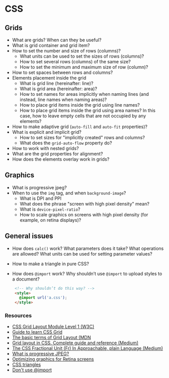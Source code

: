# CSS

## Grids

* What are grids? When can they be useful?
* What is grid container and grid item?
* How to set the number and size of rows (columns)?
  * What units can be used to set the sizes of rows (columns)?
  * How to set several rows (columns) of the same size?
  * How to set the minimum and maximum size of row (column)?
* How to set spaces between rows and columns?
* Elements placement inside the grid
  * What is grid line (hereinafter: line)?
  * What is grid area (hereinafter: area)?
  * How to set names for areas implicitly when naming lines (and instead, line names when naming areas)?
  * How to place grid items inside the grid using line names?
  * How to place grid items inside the grid using area names? In this case, how  to leave empty cells that are not occupied by any elements?
* How to make adaptive grid (`auto-fill` and `auto-fit` properties)?
* What is explicit and implicit grid?
  * How to set sizes for "implicitly created" rows and columns?
  * What does the `grid-auto-flow` property do?
* How to work with nested grids?
* What are the grid properties for alignment?
* How does the elements overlay work in grids?

## Graphics

* What is progressive jpeg?
* When to use the `img` tag, and when `background-image`?
  * What is DPI and PPI
  * What does the phrase "screen with high pixel density" mean?
  * What is `device-pixel-ratio`?
  * How to scale graphics on screens with high pixel density (for example, on retina displays)?

## General issues

* How does `calc()` work? What parameters does it take? What operations are allowed? What units can be used for setting parameter values?
* How to make a triangle in pure CSS?
* How does `@import` work? Why shouldn’t use `@import` to upload styles to a document?

   ```html
    <!-- Why shouldn’t do this way? -->
    <style>
      @import url('a.css');
    </style>
   ```

### Resources

* [CSS Grid Layout Module Level 1 (W3C)](https://www.w3.org/TR/css-grid-1/)
* [Guide to learn CSS Grid](https://learncssgrid.com/)
* [The basic terms of Grid Layout (MDN](https://developer.mozilla.org/ru/docs/Web/CSS/CSS_Grid_Layout/Basic_Concepts_of_Grid_Layout)
* [Grid layout in CSS. Complete guide and reference (Medium)](https://medium.com/@stasonmars/%D0%B2%D0%B5%CC%88%D1%80%D1%81%D1%82%D0%BA%D0%B0-%D0%BD%D0%B0-grid-%D0%B2-css-%D0%BF%D0%BE%D0%BB%D0%BD%D0%BE%D0%B5-%D1%80%D1%83%D0%BA%D0%BE%D0%B2%D0%BE%D0%B4%D1%81%D1%82%D0%B2%D0%BE-%D0%B8-%D1%81%D0%BF%D1%80%D0%B0%D0%B2%D0%BE%D1%87%D0%BD%D0%B8%D0%BA-220508316f8b)
* [The CSS Fractional Unit (Fr) In Approachable, plain Language (Medium)](https://medium.com/@stasonmars/%D1%87%D1%82%D0%BE-%D1%82%D0%B0%D0%BA%D0%BE%D0%B5-%D0%B5%D0%B4%D0%B8%D0%BD%D0%B8%D1%86%D0%B0-%D0%B3%D0%B8%D0%B1%D0%BA%D0%BE%D1%81%D1%82%D0%B8-fr-%D0%B2-css-%D0%B4%D0%BE%D1%81%D1%82%D1%83%D0%BF%D0%BD%D1%8B%D0%BC-%D0%B8-%D0%BF%D1%80%D0%BE%D1%81%D1%82%D1%8B%D0%BC-%D1%8F%D0%B7%D1%8B%D0%BA%D0%BE%D0%BC-2a3794c4444)
* [What is progressive JPEG?](https://walnut.team/blog/pogovorim-o-tehnologiyah/progressive-jpeg-chto-za-zver/)
* [Optimizing graphics for Retina screens](https://habr.com/ru/post/150071/)
* [CSS triangles](http://htmlbook.ru/blog/treugolniki-cherez-css)
* [Don't use @import](https://habr.com/ru/post/57012/)

